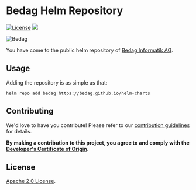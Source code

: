 # Bedag Helm Repository

[![License](https://img.shields.io/badge/License-Apache%202.0-blue.svg)](https://opensource.org/licenses/Apache-2.0)
[![](https://github.com/bedag/helm-charts/workflows/Helm%20Chart%20Release/badge.svg?branch=master)](https://github.com/bedag/helm-charts/actions)

![Bedag](https://www.bedag.ch/wGlobal/wGlobal/layout/images/logo.svg)

You have come to the public helm repository of [Bedag Informatik AG](https://www.bedag.ch/de/).

## Usage

Adding the repository is as simple as that:

```
helm repo add bedag https://bedag.github.io/helm-charts
```

## Contributing

We'd love to have you contribute! Please refer to our [contribution guidelines](CONTRIBUTING.md) for details.

**By making a contribution to this project, you agree to and comply with the
[Developer's Certificate of Origin](./DCO).**

## License

[Apache 2.0 License](./LICENSE).
